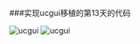 ###实现ucgui移植的第13天的代码

![ucgui](https://raw.githubusercontent.com/cherishsir/ubuntu230os/master/13dayucgui/qemu.png)
![ucgui](https://raw.githubusercontent.com/cherishsir/ubuntu230os/master/13dayucgui/hpg4.jpg)

